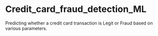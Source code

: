 # Credit_card_fraud_detection_ML
Predicting whether a credit card transaction is Legit or Fraud based on various parameters. 
